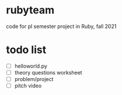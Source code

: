 # rubyteam

code for pl semester project in Ruby, fall 2021

# todo list
- [ ] helloworld.py
- [ ] theory questions worksheet
- [ ] problem/project
- [ ] pitch video